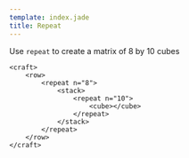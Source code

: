 ```yaml
---
template: index.jade
title: Repeat
---
```


Use `repeat` to create a matrix of 8 by 10 cubes

```craftml
<craft>
    <row>
        <repeat n="8">
            <stack>
                <repeat n="10">
                    <cube></cube>
                </repeat>
            </stack>
        </repeat>
    </row>
</craft>
```
